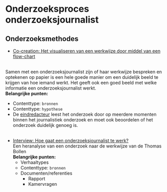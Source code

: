 # Onderzoeksproces onderzoeksjournalist





## Onderzoeksmethodes
* [Co-creation: Het visualiseren van een werkwijze door middel van een flow-chart](https://jorik.gitbook.io/project-blauwdruk/vooronderzoek/werkwijze_frank-meijers)



<br>Samen met een onderzoeksjournalist zijn of haar werkwijze bespreken en optekenen op papier is een hele goede manier om een duidelijk beeld te krijgen van hoe iemand werkt. Het geeft ook een goed beeld met welke informatie een onderzoeksjournalist werkt.
<br>__Belangrijke punten:__
  * Contenttype: `bronnen`
  * Contenttype: `hypothese`
  * De [eindredacteur](https://jorik.gitbook.io/project-blauwdruk/stakeholders/redacteur) leest het onderzoek door op meerdere momenten binnen het journalistiek onderzoek en moet ook beoordelen of het onderzoek duidelijk genoeg is.
<br><br>
<!-- * [Focusgroep: Werkwijze vaststellen in groepsverband](https://jorik.gitbook.io/project-blauwdruk/research_methods/focusgroep)
<br>De focusgroep is uitermaten handig om je aannames mee te testen en cruciale informatie te achterhalen die je in de eerste instantie over het hoofd ziet met interviews.
<br>__Belangrijke punten:__
  * Documenten
    * Koppelingen/referenties naar documenten zijn relevant.
    * Screenshots van documenten.
    * Google APPs
  * Verbanden tussen bijvoorbeeld organisaties en personen kunnen relevant zijn.
  * Tijdslijn kan relevant zijn. (Als het onderzoek zich er voor leent)
  * Onderzoeksvragen
  * Informatie moet uitgesloten worden wanneer deze wordt weggegeven.
  * Uitleggen hoe iets gedaan is kan transparantie bieden.
  * Eenheid van de data is belangrijk.
  * Relevantie onderzoek.
  * Actoren/betrokkenen: bronnen
  * Delen van data. -->
* [Interview: Hoe gaat een onderzoeksjournalist te werk?](https://jorik.gitbook.io/project-blauwdruk/vooronderzoek/werkwijze_thomas-bollen)
<br>Een heranalyse van een onderzoek naar de werkwijze van de Thomas Bollen
<br>__Belangrijke punten:__
  * Verhaaltypes
  * Contenttype: `bronnen`
  * Documenten/referenties
    * Rapport
    * Kamervragen
